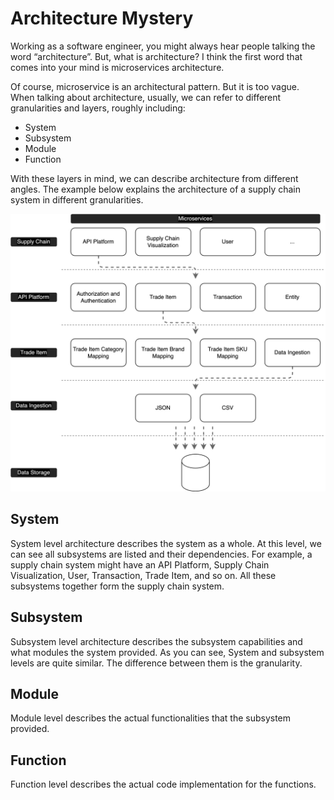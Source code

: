 # Architecture Mystery
Working as a software engineer, you might always hear people talking the word “architecture”. But, what is architecture? I think the first word that comes into your mind is microservices architecture.

Of course, microservice is an architectural pattern. But it is too vague. When talking about architecture, usually, we can refer to different granularities and layers, roughly including:

- System
- Subsystem
- Module
- Function

With these layers in mind, we can describe architecture from different angles. The example below explains the architecture of a supply chain system in different granularities.

![](../assets/resources/architecture/architecture-mystery-1.png)

## System
System level architecture describes the system as a whole. At this level, we can see all subsystems are listed and their dependencies. For example, a supply chain system might have an API Platform, Supply Chain Visualization, User, Transaction, Trade Item, and so on. All these subsystems together form the supply chain system.

## Subsystem
Subsystem level architecture describes the subsystem capabilities and what modules the system provided. As you can see, System and subsystem levels are quite similar. The difference between them is the granularity.

## Module
Module level describes the actual functionalities that the subsystem provided.

## Function
Function level describes the actual code implementation for the functions.
